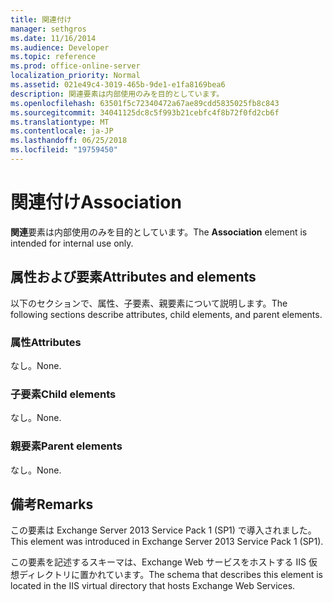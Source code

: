 ```yaml
---
title: 関連付け
manager: sethgros
ms.date: 11/16/2014
ms.audience: Developer
ms.topic: reference
ms.prod: office-online-server
localization_priority: Normal
ms.assetid: 021e49c4-3019-465b-9de1-e1fa8169bea6
description: 関連要素は内部使用のみを目的としています。
ms.openlocfilehash: 63501f5c72340472a67ae89cdd5835025fb8c843
ms.sourcegitcommit: 34041125dc8c5f993b21cebfc4f8b72f0fd2cb6f
ms.translationtype: MT
ms.contentlocale: ja-JP
ms.lasthandoff: 06/25/2018
ms.locfileid: "19759450"
---
```

# <a name="association"></a><span data-ttu-id="95908-103">関連付け</span><span class="sxs-lookup"><span data-stu-id="95908-103">Association</span></span>

<span data-ttu-id="95908-104">**関連**要素は内部使用のみを目的としています。</span><span class="sxs-lookup"><span data-stu-id="95908-104">The **Association** element is intended for internal use only.</span></span> 

## <a name="attributes-and-elements"></a><span data-ttu-id="95908-105">属性および要素</span><span class="sxs-lookup"><span data-stu-id="95908-105">Attributes and elements</span></span>

<span data-ttu-id="95908-106">以下のセクションで、属性、子要素、親要素について説明します。</span><span class="sxs-lookup"><span data-stu-id="95908-106">The following sections describe attributes, child elements, and parent elements.</span></span>
  
### <a name="attributes"></a><span data-ttu-id="95908-107">属性</span><span class="sxs-lookup"><span data-stu-id="95908-107">Attributes</span></span>

<span data-ttu-id="95908-108">なし。</span><span class="sxs-lookup"><span data-stu-id="95908-108">None.</span></span>
  
### <a name="child-elements"></a><span data-ttu-id="95908-109">子要素</span><span class="sxs-lookup"><span data-stu-id="95908-109">Child elements</span></span>

<span data-ttu-id="95908-110">なし。</span><span class="sxs-lookup"><span data-stu-id="95908-110">None.</span></span>
  
### <a name="parent-elements"></a><span data-ttu-id="95908-111">親要素</span><span class="sxs-lookup"><span data-stu-id="95908-111">Parent elements</span></span>

<span data-ttu-id="95908-112">なし。</span><span class="sxs-lookup"><span data-stu-id="95908-112">None.</span></span>
  
## <a name="remarks"></a><span data-ttu-id="95908-113">備考</span><span class="sxs-lookup"><span data-stu-id="95908-113">Remarks</span></span>

<span data-ttu-id="95908-114">この要素は Exchange Server 2013 Service Pack 1 (SP1) で導入されました。</span><span class="sxs-lookup"><span data-stu-id="95908-114">This element was introduced in Exchange Server 2013 Service Pack 1 (SP1).</span></span>
  
<span data-ttu-id="95908-115">この要素を記述するスキーマは、Exchange Web サービスをホストする IIS 仮想ディレクトリに置かれています。</span><span class="sxs-lookup"><span data-stu-id="95908-115">The schema that describes this element is located in the IIS virtual directory that hosts Exchange Web Services.</span></span>
  

